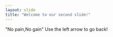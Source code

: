 ```yaml
---
layout: slide
title: "Welcome to our second slide!"
---
```

"No pain,No gain"
Use the left arrow to go back!
